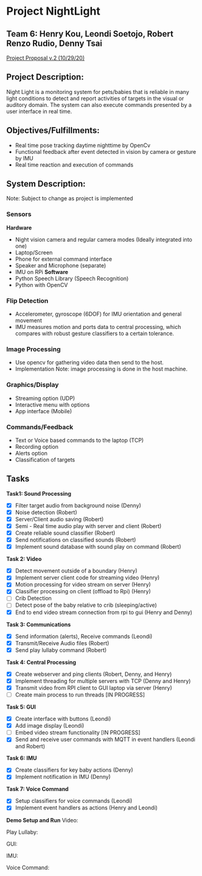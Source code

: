 # Project NightLight
## Team 6: Henry Kou, Leondi Soetojo, Robert Renzo Rudio, Denny Tsai

[Project Proposal v.2 (10/29/20)](https://docs.google.com/document/d/1FbrikDlhLAaNADgYI_8JAUBbm_Q2gItGKLAwzME5ZRE/edit?usp=sharing)

## Project Description:
Night Light is a monitoring system for pets/babies that is reliable in many light conditions to detect and report activities of targets in the visual or auditory domain. The system can also execute commands presented by a user interface in real time.

## Objectives/Fulfillments:
- Real time pose tracking daytime nighttime by OpenCv
- Functional feedback after event detected in vision by camera or gesture by IMU
- Real time reaction and execution of commands

## System Description:
Note: Subject to change as project is implemented
### Sensors
**Hardware**
- Night vision camera and regular camera modes (Ideally integrated into one)
- Laptop/Screen
- Phone for external command interface
- Speaker and Microphone (separate)
- IMU on RPi
**Software**
- Python Speech Library (Speech Recognition)
- Python with OpenCV

### Flip Detection
- Accelerometer, gyroscope (6DOF) for IMU orientation and general movement
- IMU measures motion and ports data to central processing, which compares with robust gesture classifiers to a certain tolerance.

### Image Processing
- Use opencv for gathering video data then send to the host.
- Implementation Note: image processing is done in the host machine.

### Graphics/Display
- Streaming option (UDP)
- Interactive menu with options
- App interface (Mobile)

### Commands/Feedback
- Text or Voice based commands to the laptop (TCP)
- Recording option
- Alerts option
- Classification of targets

## Tasks
**Task1:  Sound Processing**
- [x] Filter target audio from background noise (Denny)
- [x] Noise detection (Robert)
- [x] Server/Client audio saving (Robert)
- [x] Semi - Real time audio play with server and client (Robert)
- [x] Create reliable sound classifier (Robert)
- [x] Send notifications on classified sounds (Robert)
- [x] Implement sound database with sound play on command (Robert)

**Task 2: Video** 
- [x] Detect movement outside of a boundary (Henry)
- [x] Implement server client code for streaming video (Henry)
- [x] Motion processing for video stream on server (Henry)
- [x] Classifier processing on client (offload to Rpi) (Henry)
- [ ] Crib Detection
- [ ] Detect pose of the baby relative to crib (sleeping/active)
- [x] End to end video stream connection from rpi to gui (Henry and Denny)

**Task 3: Communications**
- [x] Send information (alerts), Receive commands (Leondi)
- [x] Transmit/Receive Audio files (Robert)
- [x] Send play lullaby command (Robert)

**Task 4: Central Processing**
- [x] Create webserver and ping clients (Robert, Denny, and Henry)
- [x] Implement threading for multiple servers with TCP (Denny and Henry)
- [x] Transmit video from RPI client to GUI laptop via server (Henry)
- [ ] Create main process to run threads [IN PROGRESS]

**Task 5: GUI**
- [x] Create interface with buttons (Leondi)
- [x] Add image display (Leondi)
- [ ] Embed video stream functionality [IN PROGRESS]
- [x] Send and receive user commands with MQTT in event handlers (Leondi and Robert)

**Task 6: IMU**
- [x] Create classifiers for key baby actions (Denny)
- [x] Implement notification in IMU (Denny)

**Task 7: Voice Command** 
- [x] Setup classifiers for voice commands (Leondi)
- [x] Implement event handlers as actions (Henry and Leondi)

**Demo Setup and Run**
Video:

Play Lullaby:

GUI:

IMU:

Voice Command:
